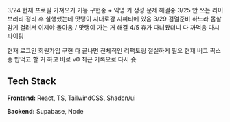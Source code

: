 3/24 현재 프로필 가져오기 기능 구현중 + 익명 키 생성 문제 해결중
3/25 안 쓰는 라이브러리 정리 후 실행했는데 맛탱이 지대로감 지피티에 있음
3/29 검열준비 하느라 몸살감기 걸려서 이제야 돌아옴 / 맛탱이 가는 거 해결
4/5 휴가 다녀왔더니 다 까먹음 다시 파이팅

현재 로그인 회원가입 구현 다 끝나면 전체적인 리팩토링 절실하게 필요 현재 버그 픽스중 밥먹고 할 거 하고 바로 v0 최근 기록으로 다시 슛

## Tech Stack

**Frontend:** React, TS, TailwindCSS, Shadcn/ui

**Backend:** Supabase, Node
